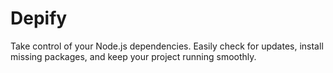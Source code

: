 # Depify
Take control of your Node.js dependencies. Easily check for updates, install missing packages, and keep your project running smoothly.
